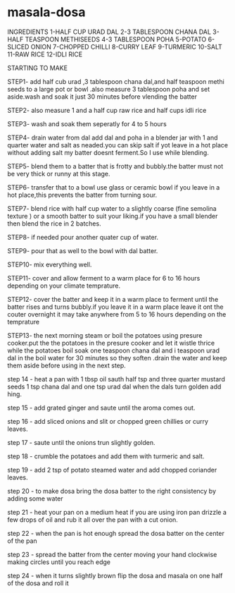 # masala-dosa

INGREDIENTS
1-HALF CUP URAD DAL
2-3 TABLESPOON CHANA DAL
3-HALF TEASPOON METHISEEDS
4-3 TABLESPOON POHA
5-POTATO
6-SLICED ONION
7-CHOPPED CHILLI
8-CURRY LEAF
9-TURMERIC 
10-SALT
11-RAW RICE
12-IDLI RICE

STARTING TO MAKE

STEP1- add half cub urad ,3 tablespoon chana dal,and half teaspoon methi seeds to a large pot or bowl
.also measure 3 tablespoon poha and set aside.wash and soak it just 30 minutes before vlending the batter

STEP2- also measure 1 and a half cup raw rice and half cups idli rice

STEP3- wash and soak them seperatly for 4 to 5 hours

STEP4- drain water from dal add dal and poha in a blender jar with 1 and quarter water and salt as neaded.you can skip salt if yot leave in a hot place without adding salt my batter doesnt ferment.So I use while blending.

STEP5- blend them to a batter that is frotty and bubbly.the batter must not be very thick or runny at this stage.

STEP6- transfer that to a bowl use glass or ceramic bowl if you leave in a hot place,this prevents the batter
from turning sour.

STEP7-  blend rice with half cup water to a slightly coarse (fine semolina texture ) or a smooth batter to suit your liking.if you have a small blender then blend the rice in 2 batches.

STEP8- if needed pour another quater cup of water.

STEP9- pour that as well to the bowl with dal batter.

STEP10- mix everything well.

STEP11- cover and allow ferment to a warm place for 6 to 16 hours depending on your climate temprature.

STEP12- cover the batter and keep it in a warm place to ferment until the batter rises and turns bubbly.if you leave it in a warm place leave it ont the couter overnight it may take anywhere from 5 to 16 hours depending on the temprature 

STEP13- the next morning steam  or boil the potatoes using presure cooker.put the the potatoes in the presure cooker and let it wistle thrice while the potatoes boil soak one teaspoon chana dal and i teaspoon urad dal in the boil water for 30 minutes so they soften .drain the water and keep them aside before using in the next step.

step 14 - heat a pan with 1 tbsp oil sauth half tsp and three quarter mustard seeds 1 tsp chana dal and one tsp urad dal
when the dals turn golden add hing.

step 15 - add grated ginger and saute until the aroma comes out.

step 16 - add sliced onions and slit or chopped green chillies or curry leaves.

step 17 - saute until the onions trun slightly golden.

step 18 - crumble the potatoes and add them with turmeric and salt.

step 19 - add 2 tsp of potato steamed water and add chopped coriander leaves.

step 20 - to make dosa bring the dosa batter to the right consistency by adding some water 

step 21 - heat your pan on a medium heat if you are using iron pan drizzle a few drops of oil and rub it all over the pan
with a cut onion.

step 22 -  when the pan is hot enough spread the dosa batter on the center of  the pan

step 23 - spread the batter from the center moving your hand clockwise making circles until you reach edge

step 24 - when it turns slightly brown flip the dosa and masala on one half of the dosa and roll it
